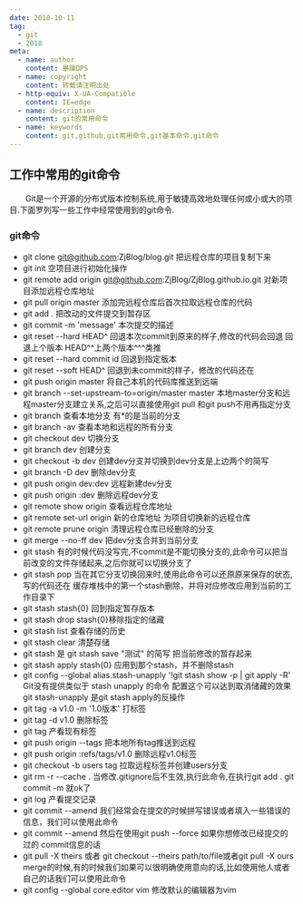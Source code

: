 ```yaml
---
date: 2018-10-11
tag: 
  - git
  - 2018
meta:
  - name: author
    content: 暴躁DPS
  - name: copyright
    content: 转载请注明出处
  - http-equiv: X-UA-Compatible
    content: IE=edge
  - name: description
    content: git的常用命令
  - name: keywords 
    content: git,github,git常用命令,git基本命令,git命令
---
```

## 工作中常用的git命令
&ensp;&ensp;&ensp;&ensp;Git是一个开源的分布式版本控制系统,用于敏捷高效地处理任何或小或大的项目.下面罗列写一些工作中经常使用到的git命令.  
<!-- more -->
### git命令
* git clone git@github.com:ZjBlog/blog.git 把远程仓库的项目复制下来
* git init 空项目进行初始化操作
* git remote add origin git@github.com:ZjBlog/ZjBlog.github.io.git 对新项目添加远程仓库地址
* git pull origin master 添加完远程仓库后首次拉取远程仓库的代码
* git add . 把改动的文件提交到暂存区
* git commit -m 'message' 本次提交的描述
* git reset --hard HEAD^ 回退本次commit到原来的样子,修改的代码会回退 回退上个版本 HEAD^^上两个版本^^^类推
* git reset --hard commit id 回退到指定版本
* git reset --soft HEAD^ 回退到未commit的样子，修改的代码还在 
* git push origin master 将自己本机的代码库推送到远端
* git branch --set-upstream-to=origin/master master 本地master分支和远程master分支建立关系,之后可以直接使用git pull 和git push不用再指定分支
* git branch 查看本地分支 有*的是当前的分支
* git branch -av 查看本地和远程的所有分支
* git checkout dev 切换分支
* git branch dev 创建分支
* git checkout -b dev 创建dev分支并切换到dev分支是上边两个的简写
* git branch -D dev 删除dev分支
* git push origin dev:dev 远程新建dev分支
* git push origin :dev 删除远程dev分支
* git remote show origin 查看远程仓库地址
* git remote set-url origin 新的仓库地址   为项目切换新的远程仓库
* git remote prune origin 清理远程仓库已经删除的分支
* git merge --no-ff dev 把dev分支合并到当前分支
* git stash 有的时候代码没写完,不commit是不能切换分支的,此命令可以把当前改变的文件存储起来,之后你就可以切换分支了
* git stash pop 当在其它分支切换回来时,使用此命令可以还原原来保存的状态,写的代码还在 缓存堆栈中的第一个stash删除，并将对应修改应用到当前的工作目录下
* git stash stash{0} 回到指定暂存版本
* git stash drop stash{0}移除指定的储藏
* git stash list 查看存储的历史
* git stash clear 清楚存储
* git stash 是 git stash save "测试" 的简写  把当前修改的暂存起来
* git stash apply stash{0} 应用到那个stash，并不删除stash
* git config --global alias.stash-unapply '!git stash show -p | git apply -R' Git没有提供类似于 stash unapply 的命令 配置这个可以达到取消储藏的效果 git stash-unapply 是git stash apply的反操作
* git tag -a v1.0 -m '1.0版本' 打标签
* git tag -d v1.0 删除标签
* git tag 产看现有标签
* git push origin --tags 把本地所有tag推送到远程
* git push origin :refs/tags/v1.0 删除远程v1.0标签
* git checkout -b users tag 拉取远程标签并创建users分支
* git rm -r --cache . 当修改.gitignore后不生效,执行此命令,在执行git add . git commit -m 就ok了
* git log 产看提交记录
* git commit --amend 我们经常会在提交的时候拼写错误或者填入一些错误的信息，我们可以使用此命令
* git commit --amend 然后在使用git push --force 如果你想修改已经提交的过的 commit信息的话
* git pull -X theirs  或者 git checkout --theirs path/to/file或者git pull -X ours merge的时候,有的时候我们如果可以很明确使用意向的话,比如使用他人或者自己的话我们可以使用此命令
* git config --global core.editor vim 修改默认的编辑器为vim
